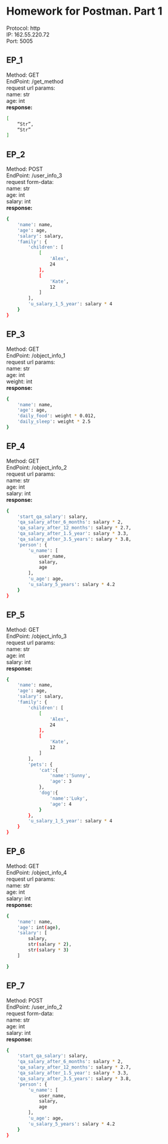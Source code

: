 # Homework for Postman. Part 1

Protocol: http  
IP: 162.55.220.72  
Port: 5005

## EP_1
Method: GET  
EndPoint: /get_method  
request url params:  
name: str  
age: int  
**response:**
```sh
[
    “Str”,
    “Str”
]
```

## EP_2
Method: POST  
EndPoint: /user_info_3  
request form-data:  
name: str  
age: int  
salary: int  
**response:**
```sh
{
    'name': name,
    'age': age,
    'salary': salary,
    'family': {
        'children': [
            [
                'Alex', 
                24
            ], 
            [
                'Kate', 
                12
            ]
        ],
        'u_salary_1_5_year': salary * 4
    }
}
```

## EP_3
Method: GET  
EndPoint: /object_info_1  
request url params:  
name: str  
age: int  
weight: int  
**response:** 
```sh
{
    'name': name,
    'age': age,
    'daily_food': weight * 0.012,
    'daily_sleep': weight * 2.5
}
```

## EP_4
Method: GET  
EndPoint: /object_info_2  
request url params:  
name: str  
age: int  
salary: int  
**response:**
```sh
{
    'start_qa_salary': salary,
    'qa_salary_after_6_months': salary * 2,
    'qa_salary_after_12_months': salary * 2.7,
    'qa_salary_after_1.5_year': salary * 3.3,
    'qa_salary_after_3.5_years': salary * 3.8,
    'person': {
        'u_name': [
            user_name, 
            salary, 
            age
        ],
        'u_age': age,
        'u_salary_5_years': salary * 4.2
    }
}
```

## EP_5
Method: GET  
EndPoint: /object_info_3  
request url params:  
name: str  
age: int  
salary: int  
**response:**
```sh
{
    'name': name,
    'age': age,
    'salary': salary,
    'family': {
        'children': [
            [
                'Alex', 
                24
            ], 
            [
                'Kate', 
                12
            ]
        ],
        'pets': {
            'cat':{
                'name':'Sunny',
                'age': 3
            },
            'dog':{
                'name':'Luky',
                'age': 4
            }
        },
        'u_salary_1_5_year': salary * 4
    }
}
```

## EP_6
Method: GET  
EndPoint: /object_info_4  
request url params:  
name: str  
age: int  
salary: int  
**response:**
```sh
{
    'name': name,
    'age': int(age),
    'salary': [
        salary, 
        str(salary * 2), 
        str(salary * 3)
    ]

}
```

## EP_7
Method: POST  
EndPoint: /user_info_2  
request form-data:  
name: str  
age: int  
salary: int   
**response:**
```sh
{
    'start_qa_salary': salary,
    'qa_salary_after_6_months': salary * 2,
    'qa_salary_after_12_months': salary * 2.7,
    'qa_salary_after_1.5_year': salary * 3.3,
    'qa_salary_after_3.5_years': salary * 3.8,
    'person': {
        'u_name': [
            user_name, 
            salary, 
            age
        ],
        'u_age': age,
        'u_salary_5_years': salary * 4.2
    }
}